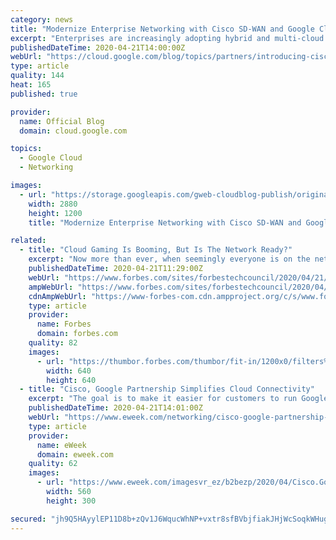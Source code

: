 ```yaml
---
category: news
title: "Modernize Enterprise Networking with Cisco SD-WAN and Google Cloud"
excerpt: "Enterprises are increasingly adopting hybrid and multi-cloud to deliver the best experiences for their customers. The network is at the foundation of this transformation, but is getting exponentially more complex to manage, secure, and scale throughout an enterprise footprint that can include multiple"
publishedDateTime: 2020-04-21T14:00:00Z
webUrl: "https://cloud.google.com/blog/topics/partners/introducing-cisco-sd-wan-cloud-hub-with-google-cloud/"
type: article
quality: 144
heat: 165
published: true

provider:
  name: Official Blog
  domain: cloud.google.com

topics:
  - Google Cloud
  - Networking

images:
  - url: "https://storage.googleapis.com/gweb-cloudblog-publish/original_images/GCP_x_Cisco.jpg"
    width: 2880
    height: 1200
    title: "Modernize Enterprise Networking with Cisco SD-WAN and Google Cloud"

related:
  - title: "Cloud Gaming Is Booming, But Is The Network Ready?"
    excerpt: "Now more than ever, when seemingly everyone is on the network, suddenly confined to their homes, an adaptive network architecture enhanced through edge computing is key to providing enough resources."
    publishedDateTime: 2020-04-21T11:29:00Z
    webUrl: "https://www.forbes.com/sites/forbestechcouncil/2020/04/21/cloud-gaming-is-booming-but-is-the-network-ready/"
    ampWebUrl: "https://www.forbes.com/sites/forbestechcouncil/2020/04/21/cloud-gaming-is-booming-but-is-the-network-ready/amp/"
    cdnAmpWebUrl: "https://www-forbes-com.cdn.ampproject.org/c/s/www.forbes.com/sites/forbestechcouncil/2020/04/21/cloud-gaming-is-booming-but-is-the-network-ready/amp/"
    type: article
    provider:
      name: Forbes
      domain: forbes.com
    quality: 82
    images:
      - url: "https://thumbor.forbes.com/thumbor/fit-in/1200x0/filters%3Aformat%28jpg%29/https%3A%2F%2Fblogs-images.forbes.com%2Fforbestechcouncil%2Ffiles%2F2020%2F04%2Fa-23-2.jpg"
        width: 640
        height: 640
  - title: "Cisco, Google Partnership Simplifies Cloud Connectivity"
    excerpt: "The goal is to make it easier for customers to run Google Cloud Platform (GCP) on a Cisco network, and this announcement follows the same path. What the heck is an application-centric multi-cloud network fabric? At a high level, it’s an automated solution that makes sure application performance is optimized and secured across the enterprise ..."
    publishedDateTime: 2020-04-21T14:01:00Z
    webUrl: "https://www.eweek.com/networking/cisco-google-partnership-simplifies-cloud-connectivity"
    type: article
    provider:
      name: eWeek
      domain: eweek.com
    quality: 62
    images:
      - url: "https://www.eweek.com/imagesvr_ez/b2bezp/2020/04/Cisco.Google.logos.jpg?alias=social_image"
        width: 560
        height: 300

secured: "jh9Q5HAyylEP11D8b+zQv1J6WqucWhNP+vxtr8sfBVbjfiakJHjWcSoqkWHugleO2HfF1Brk9rMpyVJmLNZ2dEKj6lmcmTqQjtdEMGcQoqQFF9O7jM0pMbMP9xWckDq7zRGA4jB8ioryq7Xgq7YUp3RDi3QGHc2LJqodImpBx4jSx+p1D66JiYbWCc77x76cEsRNQLc4TxnxxWCNu4tPAQbllkQj7wZGSxeufQPA7dexcPPCoUbP3sWGsA5pK+fp1mLsbFUGutyZznrmkpZwO6r924PuB/E3SfajNNn5PZg8isGntLn2PtJ5KlQxHUPZ;onVLT0Sq/HejSR0UorgZag=="
---
```


